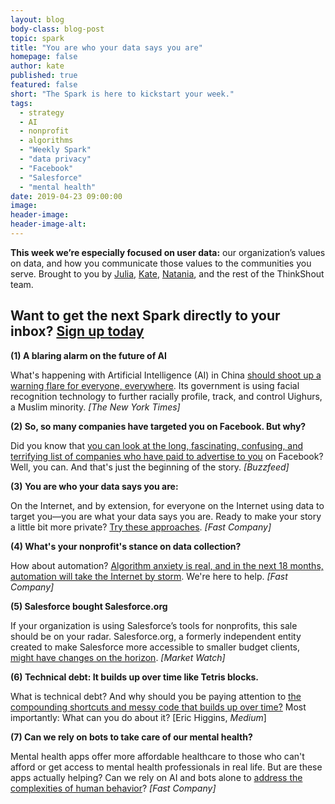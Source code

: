 ```yaml
---
layout: blog
body-class: blog-post
topic: spark
title: "You are who your data says you are"
homepage: false
author: kate
published: true
featured: false
short: "The Spark is here to kickstart your week."
tags:
  - strategy
  - AI
  - nonprofit
  - algorithms
  - "Weekly Spark"
  - "data privacy"
  - "Facebook"
  - "Salesforce"
  - "mental health"
date: 2019-04-23 09:00:00
image:
header-image:
header-image-alt:
---
```

**This week we’re especially focused on user data:** our organization’s values on data, and how you communicate those values to the communities you serve. Brought to you by [Julia](https://thinkshout.com/team/julia/), [Kate](https://thinkshout.com/team/kate/), [Natania](https://thinkshout.com/team/natania/), and the rest of the ThinkShout team.  

## Want to get the next Spark directly to your inbox? [**Sign up today**](http://eepurl.com/dFrmtn)  

**(1) A blaring alarm on the future of AI**  

What's happening with Artificial Intelligence (AI) in China [should shoot up a warning flare for everyone, everywhere](https://www.nytimes.com/2019/04/14/technology/china-surveillance-artificial-intelligence-racial-profiling.html). Its government is using facial recognition technology to further racially profile, track, and control Uighurs, a Muslim minority. _[The New York Times]_

**(2) So, so many companies have targeted you on Facebook. But why?**  

Did you know that [you can look at the long, fascinating, confusing, and terrifying list of companies who have paid to advertise to you](https://www.buzzfeednews.com/article/katienotopoulos/facebook-advertisers-data-brokers-car-dealerships) on Facebook? Well, you can. And that's just the beginning of the story. _[Buzzfeed]_

**(3) You are who your data says you are:**  

On the Internet, and by extension, for everyone on the Internet using data to target you—you are what your data says you are. Ready to make your story a little bit more private? [Try these approaches](https://www.fastcompany.com/90333407/these-17-firefox-tips-make-the-case-for-ditching-chrome). _[Fast Company]_

**(4) What's your nonprofit's stance on data collection?**  

How about automation? [Algorithm anxiety is real, and in the next 18 months, automation will take the Internet by storm](https://www.fastcompany.com/90336381/the-new-digital-divide-is-between-people-who-opt-out-of-algorithms-and-people-who-dont). We're here to help. _[Fast Company]_  

**(5) Salesforce bought Salesforce.org**  

If your organization is using Salesforce’s tools for nonprofits, this sale should be on your radar. Salesforce.org, a formerly independent entity created to make Salesforce more accessible to smaller budget clients, [might have changes on the horizon](https://www.marketwatch.com/story/salesforcecom-buys-salesforceorg-and-thats-the-only-straightforward-part-2019-04-15). _[Market Watch]_

**(6) Technical debt: It builds up over time like Tetris blocks.**  

What is technical debt? And why should you be paying attention to [the compounding shortcuts and messy code that builds up over time?](https://medium.com/s/story/technical-debt-is-like-tetris-168f64d8b700) Most importantly: What can you do about it? [Eric Higgins, _Medium_]

**(7) Can we rely on bots to take care of our mental health?**  

Mental health apps offer more affordable healthcare to those who can't afford or get access to mental health professionals in real life. But are these apps actually helping? Can we rely on AI and bots alone to [address the complexities of human behavior](https://www.fastcompany.com/90325600/most-mental-health-apps-lack-any-scientific-backing)? _[Fast Company]_
